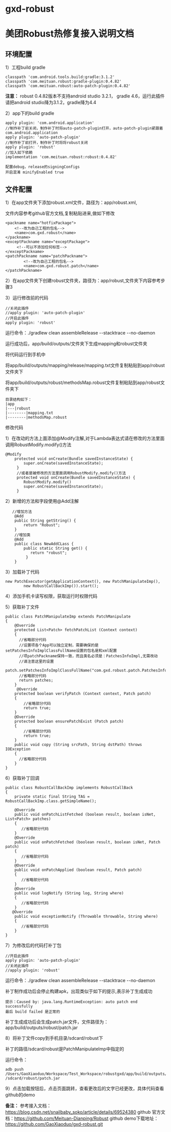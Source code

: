 # gxd-robust
# 美团Robust热修复接入说明文档

## 环境配置

1）工程build gradle

    classpath 'com.android.tools.build:gradle:3.1.2'
    classpath 'com.meituan.robust:gradle-plugin:0.4.82'
    classpath 'com.meituan.robust:auto-patch-plugin:0.4.82'

**注意：**
robust 0.4.82版本不支持android studio 3.2.1， gradle 4.6，运行此插件请把android studio降为3.1.2，gradle降为4.4

2）app下的build gradle

    apply plugin: 'com.android.application'
    //制作补丁前关闭，制作补丁时将auto-patch-plugin打开，auto-patch-plugin紧跟着com.android.application
    apply plugin: 'auto-patch-plugin'
    //制作补丁前打开，制作补丁时将将robust关闭
    apply plugin: 'robust'
    //加入如下依赖
    implementation 'com.meituan.robust:robust:0.4.82'
    
    配置debug，release的signingConfigs
    开启混淆 minifyEnabled true

## 文件配置

1）在app文件夹下添加robust.xml文件，路径为：app/robust.xml,

文件内容参考github官方文档,复制粘贴进来,做如下修改

    <packname name="hotfixPackage">
        <!--改为自己工程的包名-->
        <name>com.gxd.robust</name>
    </packname>
    <exceptPackname name="exceptPackage">
         <!--可以不添加任何标签-->
    </exceptPackname>
    <patchPackname name="patchPackname">
            <!--改为自己工程的包名-->
            <name>com.gxd.robust.patch</name>
    </patchPackname>

2）在app文件夹下创建robust文件夹，路径为：app/robust,文件夹下内容参考步骤3

3）运行修改前的代码

    //关闭此插件
    //apply plugin: 'auto-patch-plugin'
    //开启此插件
    apply plugin: 'robust'

运行命令：./gradlew clean  assembleRelease --stacktrace --no-daemon

运行成功后，app/build/outputs/文件夹下生成mapping和robust文件夹

将代码运行到手机中

将app/build/outputs/mapping/release/mapping.txt文件复制粘贴到app/robust文件夹下

将app/build/outputs/robust/methodsMap.robust文件复制粘贴到app/robust文件夹下

    目录结构如下：
    |app
    |---|robust
    |--------|mapping.txt
    |--------|methodsMap.robust

修改代码

1）在改动的方法上面添加@Modify注解,对于Lambda表达式请在修改的方法里面调用RobustModify.modify()方法

    @Modify
        protected void onCreate(Bundle savedInstanceState) {
            super.onCreate(savedInstanceState);
         }
         //或者是被修改的方法里面调用RobustModify.modify()方法
         protected void onCreate(Bundle savedInstanceState) {
            RobustModify.modify()
            super.onCreate(savedInstanceState);
         }

2）新增的方法和字段使用@Add注解

       //增加方法
        @Add
        public String getString() {
            return "Robust";
        }
        //增加类
        @Add
        public class NewAddCLass {
            public static String get() {
               return "robust";
             }
        }

3）加载补丁代码

    new PatchExecutor(getApplicationContext(), new PatchManipulateImp(),
            new RobustCallBackImp()).start();

4）添加手机卡读写权限，获取运行时权限代码

5）获取补丁文件

    public class PatchManipulateImp extends PatchManipulate
    {
        @Override
        protected List<Patch> fetchPatchList (Context context)
        {
          //省略部分代码
          //设置项各个App可以独立定制，需要确保的是setPatchesInfoImplClassFullName设置的包名是和xml配置
          //项patchPackname保持一致，而且类名必须是：PatchesInfoImpl,无需改动
          //请注意这里的设置
          patch.setPatchesInfoImplClassFullName("com.gxd.robust.patch.PatchesInfoImpl");
          //省略部分代码
          return patches;
        }
         @Override
        protected boolean verifyPatch (Context context, Patch patch)
        {
            //省略部分代码
            return true;
        }
        @Override
        protected boolean ensurePatchExist (Patch patch)
        {
            //省略部分代码
            return true;
        }
        public void copy (String srcPath, String dstPath) throws IOException
        {
          //省略部分代码
        }
    }

6）获取补丁回调

    public class RobustCallBackImp implements RobustCallBack
    {
        private static final String TAG = RobustCallBackImp.class.getSimpleName();
    
        @Override
        public void onPatchListFetched (boolean result, boolean isNet, List<Patch> patches)
        {
           //省略部分代码
        }
        @Override
        public void onPatchFetched (boolean result, boolean isNet, Patch patch)
        {
           //省略部分代码
        }
        @Override
        public void onPatchApplied (boolean result, Patch patch)
        {
           //省略部分代码
        }
        @Override
        public void logNotify (String log, String where)
        {
           //省略部分代码
        }
       @Override
        public void exceptionNotify (Throwable throwable, String where)
        {
           //省略部分代码
        }
    }

7）为修改后的代码打补丁包

    //开启此插件
    apply plugin: 'auto-patch-plugin'
    //关闭此插件
    //apply plugin: 'robust'

运行命令：./gradlew clean  assembleRelease --stacktrace --no-daemon

补丁制作成功后会停止构建apk，出现类似于如下的提示,表示补丁生成成功 

    提示：Caused by: java.lang.RuntimeException: auto patch end successfully
    最后 build failed 是正常的

补丁生成成功后会生成patch.jar文件，文件路径为：app/build/outputs/robust/patch.jar

8）将补丁文件copy到手机目录/sdcard/robust下

补丁的路径/sdcard/robust是PatchManipulateImp中指定的

运行命令：

    adb push /Users/GaoXiaoduo/Workspace/Test_Workspace/robustgxd/app/build/outputs/robust/patch.jar /sdcard/robust/patch.jar

9）点击加载按钮后，点击页面跳转，查看更改后的文字已经更改，具体代码查看github的demo

**备注：**
参考接入文档：https://blog.csdn.net/snailbaby_soko/article/details/69524380
github 官方文档：https://github.com/Meituan-Dianping/Robust
github demo下载地址：https://github.com/GaoXiaoduo/gxd-robust.git



